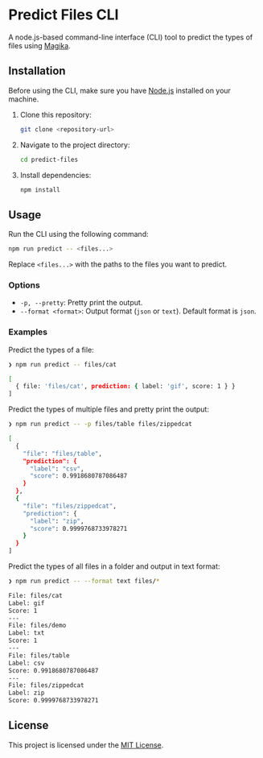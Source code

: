 # Predict Files CLI

A node.js-based command-line interface (CLI) tool to predict the types of files using [Magika](https://google.github.io/magika/).

## Installation

Before using the CLI, make sure you have [Node.js](https://nodejs.org/) installed on your machine.

1. Clone this repository:

   ```bash
   git clone <repository-url>
   ```

2. Navigate to the project directory:

   ```bash
   cd predict-files
   ```

3. Install dependencies:

   ```bash
   npm install
   ```

## Usage

Run the CLI using the following command:

```bash
npm run predict -- <files...>
```

Replace `<files...>` with the paths to the files you want to predict.

### Options

- `-p, --pretty`: Pretty print the output.
- `--format <format>`: Output format (`json` or `text`). Default format is `json`.

### Examples

Predict the types of a file:

```bash
❯ npm run predict -- files/cat

[
  { file: 'files/cat', prediction: { label: 'gif', score: 1 } }
]

```

Predict the types of multiple files and pretty print the output:

```bash
❯ npm run predict -- -p files/table files/zippedcat

[
  {
    "file": "files/table",
    "prediction": {
      "label": "csv",
      "score": 0.9918680787086487
    }
  },
  {
    "file": "files/zippedcat",
    "prediction": {
      "label": "zip",
      "score": 0.9999768733978271
    }
  }
]

```

Predict the types of all files in a folder and output in text format:

```bash
❯ npm run predict -- --format text files/*

File: files/cat
Label: gif
Score: 1
---
File: files/demo
Label: txt
Score: 1
---
File: files/table
Label: csv
Score: 0.9918680787086487
---
File: files/zippedcat
Label: zip
Score: 0.9999768733978271

```


## License

This project is licensed under the [MIT License](LICENSE).